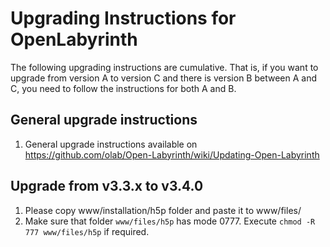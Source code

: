 # Upgrading Instructions for OpenLabyrinth

The following upgrading instructions are cumulative. That is, if you want to upgrade from version A to version C and there is version B between A and C, you need to follow the instructions for both A and B.

## General upgrade instructions
1. General upgrade instructions available on https://github.com/olab/Open-Labyrinth/wiki/Updating-Open-Labyrinth

## Upgrade from v3.3.x to v3.4.0
1. Please copy www/installation/h5p folder and paste it to www/files/
2. Make sure that folder `www/files/h5p` has mode 0777. Execute `chmod -R 777 www/files/h5p` if required.